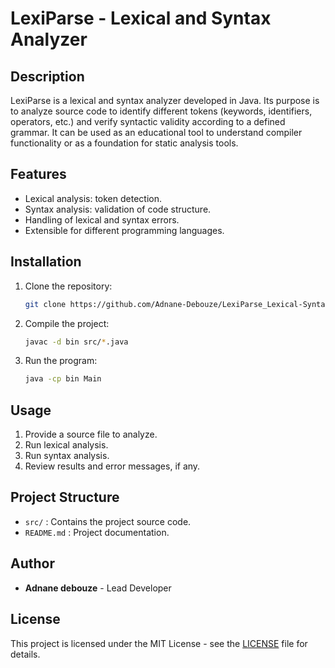 # LexiParse - Lexical and Syntax Analyzer

## Description
LexiParse is a lexical and syntax analyzer developed in Java. Its purpose is to analyze source code to identify different tokens (keywords, identifiers, operators, etc.) and verify syntactic validity according to a defined grammar. It can be used as an educational tool to understand compiler functionality or as a foundation for static analysis tools.

## Features
- Lexical analysis: token detection.
- Syntax analysis: validation of code structure.
- Handling of lexical and syntax errors.
- Extensible for different programming languages.

## Installation
1. Clone the repository:
   ```sh
   git clone https://github.com/Adnane-Debouze/LexiParse_Lexical-Syntax_Analyzer.git

   ```
2. Compile the project:
   ```sh
   javac -d bin src/*.java
   ```
3. Run the program:
   ```sh
   java -cp bin Main
   ```

## Usage
1. Provide a source file to analyze.
2. Run lexical analysis.
3. Run syntax analysis.
4. Review results and error messages, if any.

## Project Structure
- `src/` : Contains the project source code.
- `README.md` : Project documentation.

## Author
- **Adnane debouze** - Lead Developer

## License
This project is licensed under the MIT License - see the [LICENSE](LICENSE) file for details.

